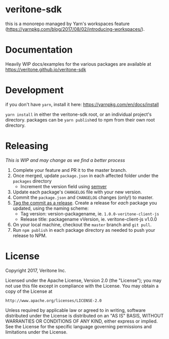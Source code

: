 # veritone-sdk

this is a monorepo managed by Yarn's workspaces feature (https://yarnpkg.com/blog/2017/08/02/introducing-workspaces/).
# Documentation
Heavily WIP docs/examples for the various packages are available at https://veritone.github.io/veritone-sdk

# Development
if you don't have `yarn`, install it here: https://yarnpkg.com/en/docs/install

`yarn install` in either the veritone-sdk root, or an individual project's directory. packages can be `yarn publish`ed to npm from their own root directory.

# Releasing
_This is WIP and may change as we find a better process_

1. Complete your feature and PR it to the master branch.
2. Once merged, update `package.json` in each affected folder under the `packages` directory
    * Increment the version field using [semver](http://semver.org/)
3. Update each package's `CHANGELOG` file with your new version.
4. Commit the `package.json` and `CHANGELOG` changes (only!) to master.
5. [Tag the commit as a release](https://github.com/veritone/veritone-sdk/releases). Create a release for _each_ package you updated, using the naming scheme:
    * Tag version: version-packagename, ie. `1.0.0-veritone-client-js`
    * Release title: packagename vVersion, ie. veritone-client-js v1.0.0
6. On your local machine, checkout the `master` branch and `git pull`.
7. Run `npm publish` in each package directory as needed to push your release to NPM.

# License
Copyright 2017, Veritone Inc.

Licensed under the Apache License, Version 2.0 (the "License");
you may not use this file except in compliance with the License.
You may obtain a copy of the License at

    http://www.apache.org/licenses/LICENSE-2.0

Unless required by applicable law or agreed to in writing, software
distributed under the License is distributed on an "AS IS" BASIS,
WITHOUT WARRANTIES OR CONDITIONS OF ANY KIND, either express or implied.
See the License for the specific language governing permissions and
limitations under the License.
